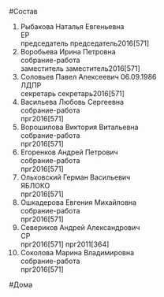 #Состав  
1. Рыбакова Наталья Евгеньевна  
    ЕР  
    председатель председатель2016[571]  
2. Воробьева Ирина Петровна  
    собрание-работа  
    заместитель заместитель2016[571]  
3. Соловьев Павел Алексеевич 06.09.1986  
    ЛДПР  
    секретарь секретарь2016[571]  
4. Васильева Любовь Сергеевна  
    собрание-работа  
    прг2016[571]  
5. Ворошилова Виктория Витальевна  
    собрание-работа  
    прг2016[571]  
6. Егоренков Андрей Петрович  
    собрание-работа  
    прг2016[571]  
7. Ольховский Герман Васильевич  
    ЯБЛОКО  
    прг2016[571]  
8. Ошкадерова Евгения Михайловна  
    собрание-работа  
    прг2016[571]  
9. Севериков Андрей Александрович  
    СР  
    прг2016[571] прг2011[364]  
10. Соколова Марина Владимировна  
    собрание-работа  
    прг2016[571]  
  
#Дома  
